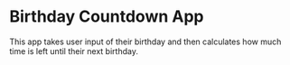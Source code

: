 # Birthday Countdown App

This app takes user input of their birthday and then calculates how much time is left until their next birthday. 